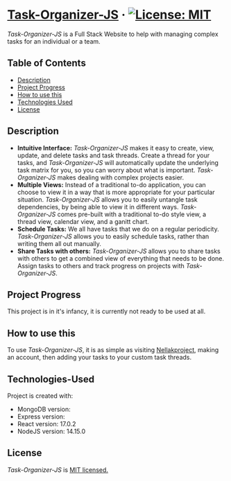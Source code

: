 # [Task-Organizer-JS](https://www.nellakproject.com) · [![License: MIT](https://img.shields.io/badge/License-MIT-blue.svg)](https://opensource.org/licenses/MIT)
_Task-Organizer-JS_ is a Full Stack Website to help with managing complex tasks for an individual or a team.

## Table of Contents
* [Description](#Description)
* [Project Progress](#Project-Progress)
* [How to use this](#How-to-use-this)
* [Technologies Used](#Technologies-Used)
* [License](#License)

## Description
* **Intuitive Interface:** _Task-Organizer-JS_ makes it easy to create, view, update, and delete tasks and task threads. Create a thread for your tasks, and _Task-Organizer-JS_ will automatically update the underlying task matrix for you, so you can worry about what is important. _Task-Organizer-JS_ makes dealing with complex projects easier.  
* **Multiple Views:** Instead of a traditional to-do application, you can choose to view it in a way that is more appropriate for your particular situation. _Task-Organizer-JS_ allows you to easily untangle task dependencies, by being able to view it in different ways. _Task-Organizer-JS_ comes pre-built with a traditional to-do style view, a thread view, calendar view, and a ganitt chart. 
* **Schedule Tasks:** We all have tasks that we do on a regular periodicity. _Task-Organizer-JS_ allows you to easily schedule tasks, rather than writing them all out manually.
* **Share Tasks with others:** _Task-Organizer-JS_ allows you to share tasks with others to get a combined view of everything that needs to be done. Assign tasks to others and track progress on projects with _Task-Organizer-JS_.

## Project Progress
This project is in it's infancy, it is currently not ready to be used at all.

## How to use this
To use _Task-Organizer-JS_, it is as simple as visiting [Nellakproject](https://www.nellakproject.com), making an account, then adding your tasks to your custom task threads.

## Technologies-Used
Project is created with:
* MongoDB version: 
* Express version:
* React version: 17.0.2
* NodeJS version: 14.15.0

## License
_Task-Organizer-JS_ is [MIT licensed.](https://opensource.org/licenses/MIT)
